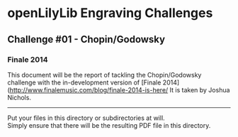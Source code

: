 # openLilyLib Engraving Challenges

## Challenge #01 - Chopin/Godowsky

### Finale 2014
This document will be the report of tackling the Chopin/Godowsky challenge
with the in-development version of
[Finale 2014](http://www.finalemusic.com/blog/finale-2014-is-here/
It is taken by Joshua Nichols.

---

Put your files in this directory or subdirectories at will.  
Simply ensure that there will be the resulting PDF file in this directory.
